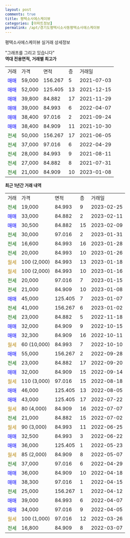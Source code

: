 ```yaml
---
layout: post
comments: true
title: 평택소사에스케이뷰
categories: [아파트정보]
permalink: /apt/경기도평택시소사동평택소사에스케이뷰
---
```


평택소사에스케이뷰 실거래 상세정보

<script type="text/javascript">
  google.charts.load('current', {'packages':['line', 'corechart']});
  google.charts.setOnLoadCallback(drawChart);

  function drawChart() {
    var data = new google.visualization.DataTable();
    data.addColumn('date', '거래일');
    data.addColumn('number', "매매");
    data.addColumn('number', "전세");
    data.addColumn('number', "전매");

    data.addRows([[new Date(Date.parse("2023-02-25")), null, 19000, null], [new Date(Date.parse("2023-02-11")), 33000, null, null], [new Date(Date.parse("2023-02-09")), 30500, null, null], [new Date(Date.parse("2023-01-31")), null, 30000, null], [new Date(Date.parse("2023-01-28")), null, 16600, null], [new Date(Date.parse("2023-01-26")), null, 20000, null], [new Date(Date.parse("2023-01-18")), null, null, null], [new Date(Date.parse("2023-01-16")), null, null, null], [new Date(Date.parse("2023-01-15")), null, 20000, null], [new Date(Date.parse("2023-01-08")), null, 21000, null], [new Date(Date.parse("2023-01-07")), 45000, null, null], [new Date(Date.parse("2023-01-02")), null, 41000, null], [new Date(Date.parse("2022-11-18")), null, 23000, null], [new Date(Date.parse("2022-10-15")), 32000, null, null], [new Date(Date.parse("2022-10-11")), 32300, null, null], [new Date(Date.parse("2022-10-10")), null, null, null], [new Date(Date.parse("2022-09-28")), 55000, null, null], [new Date(Date.parse("2022-09-20")), null, 23000, null], [new Date(Date.parse("2022-09-14")), 32000, null, null], [new Date(Date.parse("2022-08-18")), null, null, null], [new Date(Date.parse("2022-08-05")), 46000, null, null], [new Date(Date.parse("2022-07-22")), 43000, null, null], [new Date(Date.parse("2022-07-07")), null, null, null], [new Date(Date.parse("2022-07-02")), null, 21000, null], [new Date(Date.parse("2022-06-25")), null, null, null], [new Date(Date.parse("2022-06-22")), 32500, null, null], [new Date(Date.parse("2022-05-23")), 36000, null, null], [new Date(Date.parse("2022-05-07")), null, null, null], [new Date(Date.parse("2022-04-29")), null, 37000, null], [new Date(Date.parse("2022-04-18")), 36000, null, null], [new Date(Date.parse("2022-04-15")), 38300, null, null], [new Date(Date.parse("2022-04-12")), null, 25000, null], [new Date(Date.parse("2022-04-07")), 39000, null, null], [new Date(Date.parse("2022-04-05")), 34000, null, null], [new Date(Date.parse("2022-03-26")), null, null, null], [new Date(Date.parse("2022-03-07")), null, 16800, null]]);

    var options = {
      hAxis: {
        format: 'yyyy/MM/dd'
      },    
      lineWidth: 0,
      pointsVisible: true,    
      title: '최근 1년간 유형별 실거래가 분포',
      legend: { position: 'bottom' }
    };

    var formatter = new google.visualization.NumberFormat({pattern:'###,###'} );
    formatter.format(data, 1);
    formatter.format(data, 2);
    
    setTimeout(function() {
        var chart = new google.visualization.LineChart(document.getElementById('columnchart_material'));
        chart.draw(data, (options));
        document.getElementById('loading').style.display = 'none';
    }, 200);
  }
</script>


<div id="loading" style="z-index:20; display: block; margin-left: 0px">"그래프를 그리고 있습니다"</div>
<div id="columnchart_material" style="width: 95%; margin-left: 0px; display: block"></div>
<!-- contents start -->
<b>역대 전용면적, 거래별 최고가</b>
<table class="sortable">
    <tr>
      <td>거래</td>
      <td>가격</td>
      <td>면적</td>
      <td>층</td>
      <td>거래일</td>
    </tr>
        <tr>
          <td><a style="color: blue">매매</a></td>
          <td>59,000</td>
          <td>156.267</td>
          <td>5</td>
          <td>2021-07-03</td>
        </tr>            <tr>
          <td><a style="color: blue">매매</a></td>
          <td>52,000</td>
          <td>125.405</td>
          <td>13</td>
          <td>2021-12-15</td>
        </tr>            <tr>
          <td><a style="color: blue">매매</a></td>
          <td>39,800</td>
          <td>84.882</td>
          <td>17</td>
          <td>2021-11-29</td>
        </tr>            <tr>
          <td><a style="color: blue">매매</a></td>
          <td>39,000</td>
          <td>84.993</td>
          <td>6</td>
          <td>2022-04-07</td>
        </tr>            <tr>
          <td><a style="color: blue">매매</a></td>
          <td>38,400</td>
          <td>97.016</td>
          <td>2</td>
          <td>2021-09-24</td>
        </tr>            <tr>
          <td><a style="color: blue">매매</a></td>
          <td>38,400</td>
          <td>84.909</td>
          <td>11</td>
          <td>2021-10-30</td>
        </tr>        
        <tr>
              <td><a style="color: darkgreen">전세</a></td>
              <td>50,000</td>
              <td>156.267</td>
              <td>17</td>
              <td>2021-06-05</td>
            </tr>            <tr>
              <td><a style="color: darkgreen">전세</a></td>
              <td>37,000</td>
              <td>97.016</td>
              <td>6</td>
              <td>2022-04-29</td>
            </tr>            <tr>
              <td><a style="color: darkgreen">전세</a></td>
              <td>28,000</td>
              <td>84.993</td>
              <td>9</td>
              <td>2021-08-11</td>
            </tr>            <tr>
              <td><a style="color: darkgreen">전세</a></td>
              <td>27,000</td>
              <td>84.882</td>
              <td>8</td>
              <td>2021-07-31</td>
            </tr>            <tr>
              <td><a style="color: darkgreen">전세</a></td>
              <td>21,000</td>
              <td>84.909</td>
              <td>10</td>
              <td>2023-01-08</td>
            </tr>        
    
</table>

<b>최근 1년간 거래 내역</b>

<table class="sortable">
    <tr>
      <td>거래</td>
      <td>가격</td>
      <td>면적</td>
      <td>층</td>
      <td>거래일</td>
    </tr>
    <tr>
      <td><a style="color: darkgreen">전세</a></td>
      <td>19,000</td>
      <td>84.993</td>
      <td>9</td>
      <td>2023-02-25</td>
    </tr>          <tr>
      <td><a style="color: blue">매매</a></td>
      <td>33,000</td>
      <td>84.882</td>
      <td>2</td>
      <td>2023-02-11</td>
    </tr>          <tr>
      <td><a style="color: blue">매매</a></td>
      <td>30,500</td>
      <td>84.882</td>
      <td>15</td>
      <td>2023-02-09</td>
    </tr>          <tr>
      <td><a style="color: darkgreen">전세</a></td>
      <td>30,000</td>
      <td>97.016</td>
      <td>2</td>
      <td>2023-01-31</td>
    </tr>          <tr>
      <td><a style="color: darkgreen">전세</a></td>
      <td>16,600</td>
      <td>84.993</td>
      <td>16</td>
      <td>2023-01-28</td>
    </tr>          <tr>
      <td><a style="color: darkgreen">전세</a></td>
      <td>20,000</td>
      <td>84.993</td>
      <td>10</td>
      <td>2023-01-26</td>
    </tr>          <tr>
      <td><a style="color: darkgoldenrod">월세</a></td>
      <td>100 (2,000)</td>
      <td>84.993</td>
      <td>13</td>
      <td>2023-01-18</td>
    </tr>          <tr>
      <td><a style="color: darkgoldenrod">월세</a></td>
      <td>100 (2,000)</td>
      <td>84.993</td>
      <td>10</td>
      <td>2023-01-16</td>
    </tr>          <tr>
      <td><a style="color: darkgreen">전세</a></td>
      <td>20,000</td>
      <td>97.016</td>
      <td>7</td>
      <td>2023-01-15</td>
    </tr>          <tr>
      <td><a style="color: darkgreen">전세</a></td>
      <td>21,000</td>
      <td>84.909</td>
      <td>10</td>
      <td>2023-01-08</td>
    </tr>          <tr>
      <td><a style="color: blue">매매</a></td>
      <td>45,000</td>
      <td>125.405</td>
      <td>7</td>
      <td>2023-01-07</td>
    </tr>          <tr>
      <td><a style="color: darkgreen">전세</a></td>
      <td>41,000</td>
      <td>156.267</td>
      <td>6</td>
      <td>2023-01-02</td>
    </tr>          <tr>
      <td><a style="color: darkgreen">전세</a></td>
      <td>23,000</td>
      <td>84.882</td>
      <td>5</td>
      <td>2022-11-18</td>
    </tr>          <tr>
      <td><a style="color: blue">매매</a></td>
      <td>32,000</td>
      <td>84.909</td>
      <td>9</td>
      <td>2022-10-15</td>
    </tr>          <tr>
      <td><a style="color: blue">매매</a></td>
      <td>32,300</td>
      <td>84.909</td>
      <td>16</td>
      <td>2022-10-11</td>
    </tr>          <tr>
      <td><a style="color: darkgoldenrod">월세</a></td>
      <td>60 (10,000)</td>
      <td>84.993</td>
      <td>7</td>
      <td>2022-10-10</td>
    </tr>          <tr>
      <td><a style="color: blue">매매</a></td>
      <td>55,000</td>
      <td>156.267</td>
      <td>2</td>
      <td>2022-09-28</td>
    </tr>          <tr>
      <td><a style="color: darkgreen">전세</a></td>
      <td>23,000</td>
      <td>84.882</td>
      <td>17</td>
      <td>2022-09-20</td>
    </tr>          <tr>
      <td><a style="color: blue">매매</a></td>
      <td>32,000</td>
      <td>84.909</td>
      <td>15</td>
      <td>2022-09-14</td>
    </tr>          <tr>
      <td><a style="color: darkgoldenrod">월세</a></td>
      <td>110 (3,000)</td>
      <td>97.016</td>
      <td>15</td>
      <td>2022-08-18</td>
    </tr>          <tr>
      <td><a style="color: blue">매매</a></td>
      <td>46,000</td>
      <td>125.405</td>
      <td>13</td>
      <td>2022-08-05</td>
    </tr>          <tr>
      <td><a style="color: blue">매매</a></td>
      <td>43,000</td>
      <td>125.405</td>
      <td>17</td>
      <td>2022-07-22</td>
    </tr>          <tr>
      <td><a style="color: darkgoldenrod">월세</a></td>
      <td>80 (4,000)</td>
      <td>84.909</td>
      <td>16</td>
      <td>2022-07-07</td>
    </tr>          <tr>
      <td><a style="color: darkgreen">전세</a></td>
      <td>21,000</td>
      <td>84.882</td>
      <td>15</td>
      <td>2022-07-02</td>
    </tr>          <tr>
      <td><a style="color: darkgoldenrod">월세</a></td>
      <td>90 (3,000)</td>
      <td>84.993</td>
      <td>11</td>
      <td>2022-06-25</td>
    </tr>          <tr>
      <td><a style="color: blue">매매</a></td>
      <td>32,500</td>
      <td>84.993</td>
      <td>3</td>
      <td>2022-06-22</td>
    </tr>          <tr>
      <td><a style="color: blue">매매</a></td>
      <td>36,000</td>
      <td>125.405</td>
      <td>1</td>
      <td>2022-05-23</td>
    </tr>          <tr>
      <td><a style="color: darkgoldenrod">월세</a></td>
      <td>85 (2,000)</td>
      <td>84.909</td>
      <td>8</td>
      <td>2022-05-07</td>
    </tr>          <tr>
      <td><a style="color: darkgreen">전세</a></td>
      <td>37,000</td>
      <td>97.016</td>
      <td>6</td>
      <td>2022-04-29</td>
    </tr>          <tr>
      <td><a style="color: blue">매매</a></td>
      <td>36,000</td>
      <td>84.909</td>
      <td>10</td>
      <td>2022-04-18</td>
    </tr>          <tr>
      <td><a style="color: blue">매매</a></td>
      <td>38,300</td>
      <td>97.016</td>
      <td>1</td>
      <td>2022-04-15</td>
    </tr>          <tr>
      <td><a style="color: darkgreen">전세</a></td>
      <td>25,000</td>
      <td>156.267</td>
      <td>1</td>
      <td>2022-04-12</td>
    </tr>          <tr>
      <td><a style="color: blue">매매</a></td>
      <td>39,000</td>
      <td>84.993</td>
      <td>6</td>
      <td>2022-04-07</td>
    </tr>          <tr>
      <td><a style="color: blue">매매</a></td>
      <td>34,000</td>
      <td>97.016</td>
      <td>9</td>
      <td>2022-04-05</td>
    </tr>          <tr>
      <td><a style="color: darkgoldenrod">월세</a></td>
      <td>100 (1,000)</td>
      <td>97.016</td>
      <td>12</td>
      <td>2022-03-26</td>
    </tr>          <tr>
      <td><a style="color: darkgreen">전세</a></td>
      <td>16,800</td>
      <td>84.909</td>
      <td>8</td>
      <td>2022-03-07</td>
    </tr>      </table>
<!-- contents end -->    

